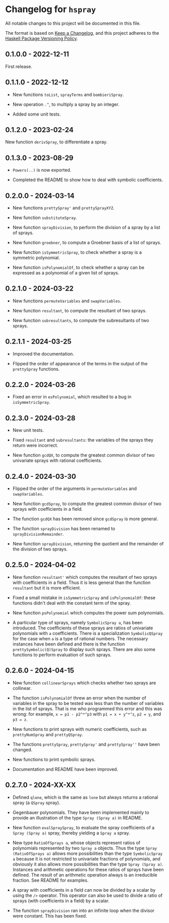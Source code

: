 # Changelog for `hspray`

All notable changes to this project will be documented in this file.

The format is based on [Keep a Changelog](https://keepachangelog.com/en/1.0.0/),
and this project adheres to the
[Haskell Package Versioning Policy](https://pvp.haskell.org/).


## 0.1.0.0 - 2022-12-11

First release.


## 0.1.1.0 - 2022-12-12

* New functions `toList`, `sprayTerms` and `bombieriSpray`.

* New operation `.^`, to multiply a spray by an integer.

* Added some unit tests.


## 0.1.2.0 - 2023-02-24

New function `derivSpray`, to differentiate a spray.


## 0.1.3.0 - 2023-08-29

* `Powers(..)` is now exported.

* Completed the README to show how to deal with symbolic coefficients.


## 0.2.0.0 - 2024-03-14

* New functions `prettySpray'` and `prettySprayXYZ`.

* New function `substituteSpray`.

* New function `sprayDivision`, to perform the division of a spray by a list of sprays.

* New function `groebner`, to compute a Groebner basis of a list of sprays.

* New function `isSymmetricSpray`, to check whether a spray is a symmetric polynomial.

* New function `isPolynomialOf`, to check whether a spray can be expressed as a polynomial of a given list of sprays.


## 0.2.1.0 - 2024-03-22

* New functions `permuteVariables` and `swapVariables`.

* New function `resultant`, to compute the resultant of two sprays.

* New function `subresultants`, to compute the subresultants of two sprays.


## 0.2.1.1 - 2024-03-25

* Improved the documentation.

* Flipped the order of appearance of the terms in the output of the `prettySpray` functions.


## 0.2.2.0 - 2024-03-26

* Fixed an error in `esPolynomial`, which resulted to a bug in `isSymmetricSpray`.


## 0.2.3.0 - 2024-03-28

* New unit tests.

* Fixed `resultant` and `subresultants`: the variables of the sprays they return were incorrect.

* New function `gcdQX`, to compute the greatest common divisor of two univariate sprays with rational coefficients.


## 0.2.4.0 - 2024-03-30

* Flipped the order of the arguments in `permuteVariables` and `swapVariables`.

* New function `gcdSpray`, to compute the greatest common divisor of two sprays with coefficients in a field. 

* The function `gcdQX` has been removed since `gcdSpray` is more general.

* The function `sprayDivision` has been renamed to `sprayDivisionRemainder`.

* New function `sprayDivision`, returning the quotient and the remainder of the division of two sprays.


## 0.2.5.0 - 2024-04-02

* New function `resultant'` which computes the resultant of two sprays with coefficients in a field. 
Thus it is less general than the function `resultant` but it is more efficient. 

* Fixed a small mistake in `isSymmetricSpray` and `isPolynomialOf`: these functions didn't deal with 
the constant term of the spray.

* New function `psPolynomial` which computes the power sum polynomials.

* A particular type of sprays, namely `SymbolicSpray a`, has been introduced. The coefficients of 
these sprays are ratios of univariate polynomials with `a` coefficients. There is a specialization 
`SymbolicQSpray` for the case when `a` is a type of rational numbers. The necessary instances have 
been defined and there is the function `prettySymbolic(Q)Spray` to display such sprays. There are 
also some functions to perform evaluation of such sprays.


## 0.2.6.0 - 2024-04-15

* New function `collinearSprays` which checks whether two sprays are collinear.

* The function `isPolynomialOf` threw an error when the number of variables in
the spray to be tested was less than the number of variables in the list of 
sprays. That is me who programmed this error and this was wrong: for example, 
`x = p1 - p2^*^p3` with `p1 = x + y^*^z`, `p2 = y`, and `p3 = z`.

* New functions to print sprays with numeric coefficients, such as 
`prettyNumSpray` and `prettyQSpray`.

* The functions `prettySpray`, `prettySpray'` and `prettySpray''` have been 
changed.

* New functions to print symbolic sprays.

* Documentation and README have been improved.


## 0.2.7.0 - 2024-XX-XX

* Defined `qlone`, which is the same as `lone` but always returns a rational 
spray (a `QSpray` spray).

* Gegenbauer polynomials. They have been implemented mainly to provide an 
illustration of the type `Spray (Spray a)` in README.

* New function `evalSpraySpray`, to evaluate the spray coefficients of a 
`Spray (Spray a)` spray, thereby yielding a `Spray a` spray.

* New type `RatioOfSprays a`, whose objects represent ratios of polynomials 
represented by two `Spray a` objects. Thus the type `Spray (RatioOfSprays a)` 
allows more possibilities than the type `SymbolicSpray a` because it is not 
restricted to univariate fractions of polynomials, and obviously it also 
allows more possibilities than the type `Spray (Spray a)`. Instances and 
arithmetic operations for these ratios of sprays have been defined. The result 
of an arithmetic operation always is an irreducible fraction. See README for 
examples.

* A spray with coefficients in a field can now be divided by a scalar by using
the `/>` operator. This operator can also be used to divide a ratio of sprays 
(with coefficients in a field) by a scalar.

* The function `sprayDivision` ran into an infinite loop when the divisor were
constant. This has been fixed.